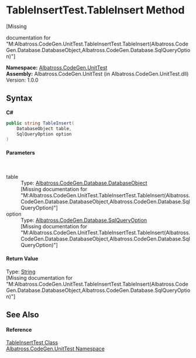 # TableInsertTest.TableInsert Method 
 

\[Missing <summary> documentation for "M:Albatross.CodeGen.UnitTest.TableInsertTest.TableInsert(Albatross.CodeGen.Database.DatabaseObject,Albatross.CodeGen.Database.SqlQueryOption)"\]

**Namespace:**&nbsp;<a href="56BAD780">Albatross.CodeGen.UnitTest</a><br />**Assembly:**&nbsp;Albatross.CodeGen.UnitTest (in Albatross.CodeGen.UnitTest.dll) Version: 1.0.0

## Syntax

**C#**<br />
``` C#
public string TableInsert(
	DatabaseObject table,
	SqlQueryOption option
)
```


#### Parameters
&nbsp;<dl><dt>table</dt><dd>Type: <a href="69114895">Albatross.CodeGen.Database.DatabaseObject</a><br />\[Missing <param name="table"/> documentation for "M:Albatross.CodeGen.UnitTest.TableInsertTest.TableInsert(Albatross.CodeGen.Database.DatabaseObject,Albatross.CodeGen.Database.SqlQueryOption)"\]</dd><dt>option</dt><dd>Type: <a href="922949C4">Albatross.CodeGen.Database.SqlQueryOption</a><br />\[Missing <param name="option"/> documentation for "M:Albatross.CodeGen.UnitTest.TableInsertTest.TableInsert(Albatross.CodeGen.Database.DatabaseObject,Albatross.CodeGen.Database.SqlQueryOption)"\]</dd></dl>

#### Return Value
Type: <a href="http://msdn2.microsoft.com/en-us/library/s1wwdcbf" target="_blank">String</a><br />\[Missing <returns> documentation for "M:Albatross.CodeGen.UnitTest.TableInsertTest.TableInsert(Albatross.CodeGen.Database.DatabaseObject,Albatross.CodeGen.Database.SqlQueryOption)"\]

## See Also


#### Reference
<a href="F90401EF">TableInsertTest Class</a><br /><a href="56BAD780">Albatross.CodeGen.UnitTest Namespace</a><br />